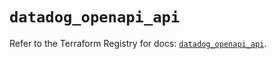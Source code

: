 # `datadog_openapi_api`

Refer to the Terraform Registry for docs: [`datadog_openapi_api`](https://registry.terraform.io/providers/datadog/datadog/3.41.0/docs/resources/openapi_api).
